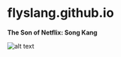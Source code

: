 # flyslang.github.io
**The Son of Netflix: Song Kang**


![alt text](https://www.pinterest.ph/pin/469359592432711227/)
